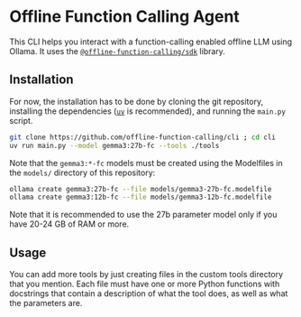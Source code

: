 # Offline Function Calling Agent

This CLI helps you interact with a function-calling enabled offline LLM using Ollama. It uses the [`@offline-function-calling/sdk`](https://github.com/offline-function-calling/sdk) library.

## Installation

For now, the installation has to be done by cloning the git repository, installing the dependencies ([`uv`](https://docs.astral.sh/uv/) is recommended), and running the `main.py` script.

```bash
git clone https://github.com/offline-function-calling/cli ; cd cli
uv run main.py --model gemma3:27b-fc --tools ./tools
```

Note that the `gemma3:*-fc` models must be created using the Modelfiles in the `models/` directory of this repository:

```bash
ollama create gemma3:27b-fc --file models/gemma3-27b-fc.modelfile
ollama create gemma3:12b-fc --file models/gemma3-12b-fc.modelfile
```

Note that it is recommended to use the 27b parameter model only if you have 20-24 GB of RAM or more.

## Usage

You can add more tools by just creating files in the custom tools directory that you mention. Each file must have one or more Python functions with docstrings that contain a description of what the tool does, as well as what the parameters are.
